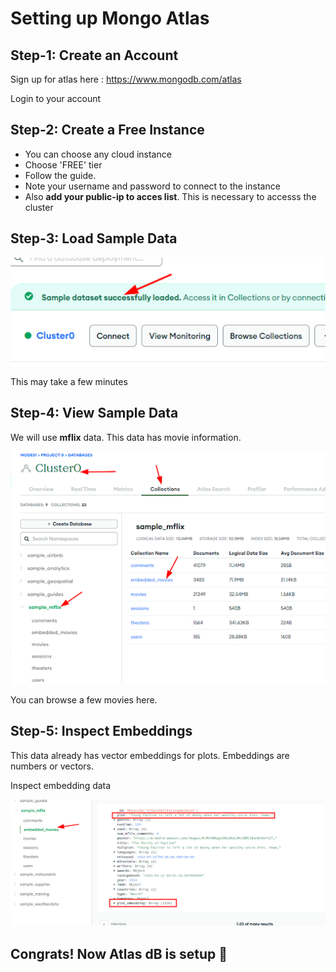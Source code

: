 # Setting up Mongo Atlas

## Step-1: Create an Account

Sign up for atlas here : https://www.mongodb.com/atlas

Login to your account

## Step-2: Create a Free Instance

- You can choose any cloud instance
- Choose 'FREE' tier
- Follow the guide.
- Note your username and password to connect to the instance
- Also **add your public-ip to acces list**.  This is necessary to accesss the cluster


## Step-3: Load Sample Data

![Alt text](images/setup-atlas-load-data.png)

This may take a few minutes

## Step-4: View Sample Data

We will use **mflix** data.  This data has movie information.

![Alt text](images/mflix-1.png)

You can browse a few movies here.

## Step-5: Inspect Embeddings

This data already has vector embeddings for plots.  Embeddings are numbers or vectors.

Inspect embedding data

![Alt text](images/mflix-embeddings.png)

## Congrats!  Now Atlas dB is setup  👏